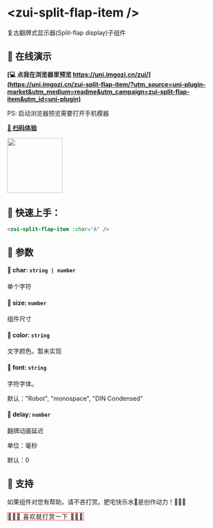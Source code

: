 # &lt;zui-split-flap-item /&gt;

复古翻牌式显示器(Split-flap display)子组件


## 🍏 在线演示

**[💻 点我在浏览器里预览 https://uni.imgozi.cn/zui/](https://uni.imgozi.cn/zui-split-flap-item/?utm_source=uni-plugin-market&utm_medium=readme&utm_campaign=zui-split-flap-item&utm_id=uni-plugin)**

PS: 启动浏览器预览需要打开手机模器

**[📱 扫码体验](https://uni.imgozi.cn/zui-split-flap-item/?utm_source=uni-plugin-market&utm_medium=readme&utm_campaign=zui-split-flap-item&utm_id=uni-plugin)**

<img src="https://uni.imgozi.cn/zui-split-flap-item/static/preview-qr.png" width="128" />



## 🍐 快速上手：

```html
<zui-split-flap-item :char="A" />
```



## 🍊 参数

####  🍒 char: `string | number`

单个字符

####  🍒 size: `number`

组件尺寸

####  🍒 color: `string`

文字颜色。暂未实现


####  🍒 font: `string`

字符字体。

默认："Robot", "monospace", "DIN Condensed"

####  🍒 delay: `number`

翻牌动画延迟

单位：毫秒

默认：0



## 🍓 支持

如果组件对您有帮助，请不吝打赏。肥宅快乐水🥤是创作动力！🥤🥤🥤

<span class="banner">
<span class="surport">
<a class="btn btn-support " data-toggle="modal" data-target="#support_modal" style="border: 1px solid #ec4d4d;letter-spacing: 1px;">
  🍓🍇🍉  喜欢就打赏一下  🍒🍑🥭
</a>
</span>
</span>
